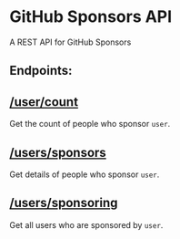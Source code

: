# GitHub Sponsors API
A REST API for GitHub Sponsors

## Endpoints:  

## [/user/count](https://sponsors.trnck.dev/user/count)
Get the count of people who sponsor `user`.

## [/users/sponsors](https://sponsors.trnck.dev/user/sponsors)
Get details of people who sponsor `user`.

## [/users/sponsoring](https://sponsors.trnck.dev/user/sponsoring)
Get all users who are sponsored by `user`.